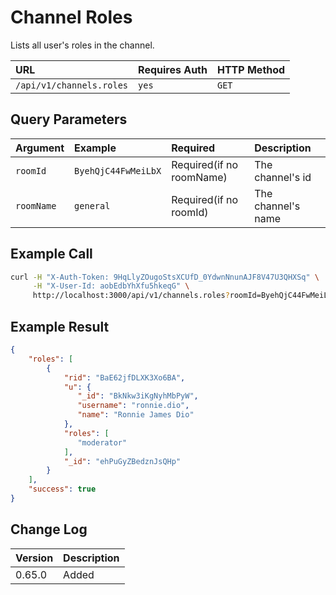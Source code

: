 # Channel Roles

Lists all user's roles in the channel.

| URL | Requires Auth | HTTP Method |
| :--- | :--- | :--- |
| `/api/v1/channels.roles` | `yes` | `GET` |

## Query Parameters

| Argument | Example | Required | Description |
| :--- | :--- | :--- | :--- |
| `roomId`   | `ByehQjC44FwMeiLbX` | Required(if no roomName) | The channel's id   |
| `roomName` | `general`           | Required(if no roomId)   | The channel's name |

## Example Call

```bash
curl -H "X-Auth-Token: 9HqLlyZOugoStsXCUfD_0YdwnNnunAJF8V47U3QHXSq" \
     -H "X-User-Id: aobEdbYhXfu5hkeqG" \
     http://localhost:3000/api/v1/channels.roles?roomId=ByehQjC44FwMeiLbX
```

## Example Result

```json
{
    "roles": [
        {
            "rid": "BaE62jfDLXK3Xo6BA",
            "u": {
               "_id": "BkNkw3iKgNyhMbPyW",
               "username": "ronnie.dio",
               "name": "Ronnie James Dio"
            },
            "roles": [
               "moderator"
            ],
            "_id": "ehPuGyZBedznJsQHp"
        }
    ],
    "success": true
}
```

## Change Log

| Version | Description |
| :--- | :--- |
| 0.65.0 | Added |
